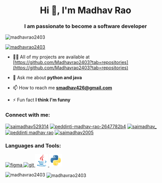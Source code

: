 <h1 align="center">Hi 👋, I'm Madhav Rao</h1>
<h3 align="center">I am passionate to become a software developer</h3>

<p align="left"> <img src="https://komarev.com/ghpvc/?username=madhavrao2403&label=Profile%20views&color=0e75b6&style=flat" alt="madhavrao2403" /> </p>

<p align="left"> <a href="https://github.com/ryo-ma/github-profile-trophy"><img src="https://github-profile-trophy.vercel.app/?username=madhavrao2403" alt="madhavrao2403" /></a> </p>

- 👨‍💻 All of my projects are available at [https://github.com/Madhavrao2403?tab=repositories](https://github.com/Madhavrao2403?tab=repositories)

- 💬 Ask me about **python and java**

- 📫 How to reach me **smadhav426@gmail.com**

- ⚡ Fun fact **I think I'm funny**

<h3 align="left">Connect with me:</h3>
<p align="left">
<a href="https://twitter.com/saimadhav529314" target="blank"><img align="center" src="https://raw.githubusercontent.com/rahuldkjain/github-profile-readme-generator/master/src/images/icons/Social/twitter.svg" alt="saimadhav529314" height="30" width="40" /></a>
<a href="https://linkedin.com/in/peddinti-madhav-rao-2647782b4" target="blank"><img align="center" src="https://raw.githubusercontent.com/rahuldkjain/github-profile-readme-generator/master/src/images/icons/Social/linked-in-alt.svg" alt="peddinti-madhav-rao-2647782b4" height="30" width="40" /></a>
<a href="https://instagram.com/saimadhav_" target="blank"><img align="center" src="https://raw.githubusercontent.com/rahuldkjain/github-profile-readme-generator/master/src/images/icons/Social/instagram.svg" alt="saimadhav_" height="30" width="40" /></a>
<a href="https://www.hackerrank.com/peddinti madhav rao" target="blank"><img align="center" src="https://raw.githubusercontent.com/rahuldkjain/github-profile-readme-generator/master/src/images/icons/Social/hackerrank.svg" alt="peddinti madhav rao" height="30" width="40" /></a>
<a href="https://www.leetcode.com/saimadhav2005" target="blank"><img align="center" src="https://raw.githubusercontent.com/rahuldkjain/github-profile-readme-generator/master/src/images/icons/Social/leet-code.svg" alt="saimadhav2005" height="30" width="40" /></a>
</p>

<h3 align="left">Languages and Tools:</h3>
<p align="left"> <a href="https://www.figma.com/" target="_blank" rel="noreferrer"> <img src="https://www.vectorlogo.zone/logos/figma/figma-icon.svg" alt="figma" width="40" height="40"/> </a> <a href="https://git-scm.com/" target="_blank" rel="noreferrer"> <img src="https://www.vectorlogo.zone/logos/git-scm/git-scm-icon.svg" alt="git" width="40" height="40"/> </a> <a href="https://www.java.com" target="_blank" rel="noreferrer"> <img src="https://raw.githubusercontent.com/devicons/devicon/master/icons/java/java-original.svg" alt="java" width="40" height="40"/> </a> <a href="https://www.python.org" target="_blank" rel="noreferrer"> <img src="https://raw.githubusercontent.com/devicons/devicon/master/icons/python/python-original.svg" alt="python" width="40" height="40"/> </a> </p>

<p><img align="left" src="https://github-readme-stats.vercel.app/api/top-langs?username=madhavrao2403&show_icons=true&locale=en&layout=compact" alt="madhavrao2403" /></p>

<p>&nbsp;<img align="center" src="https://github-readme-stats.vercel.app/api?username=madhavrao2403&show_icons=true&locale=en" alt="madhavrao2403" /></p>
